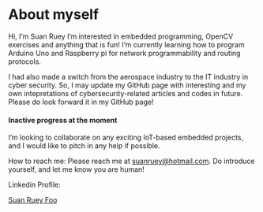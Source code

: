 # About myself

Hi, I’m Suan Ruey
I’m interested in embedded programming, OpenCV exercises and anything that is fun!
I’m currently learning how to program Arduino Uno and Raspberry pi for network programmability and routing protocols.

I had also made a switch from the aerospace industry to the IT industry in cyber security.
So, I may update my GitHub page with interesting and my own intepretations of cybersecurity-related articles and codes in future.
Please do look forward it in my GitHub page!

#### Inactive progress at the moment
I’m looking to collaborate on any exciting IoT-based embedded projects, and I would like to pitch in any help if possible.

How to reach me: Please reach me at suanruey@hotmail.com. Do introduce yourself, and let me know you are human!

Linkedin Profile:
<div class="badge-base LI-profile-badge" data-locale="en_US" data-size="medium" data-theme="light" data-type="VERTICAL" data-vanity="suan-ruey-foo-489bb923" data-version="v1"><a class="badge-base__link LI-simple-link" href="https://sg.linkedin.com/in/suan-ruey-foo-489bb923?trk=profile-badge">Suan Ruey Foo</a></div>
              

<!---
suanruey/suanruey is a ✨ special ✨ repository because its `README.md` (this file) appears on your GitHub profile.
You can click the Preview link to take a look at your changes.
--->
